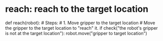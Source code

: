 # reach: reach to the target location
def reach(robot):
    # Steps:
    #  1. Move gripper to the target location
    # Move the gripper to the target location to "reach" it.
    if check("the robot's gripper is not at the target location"):
        robot.move("gripper to target location")